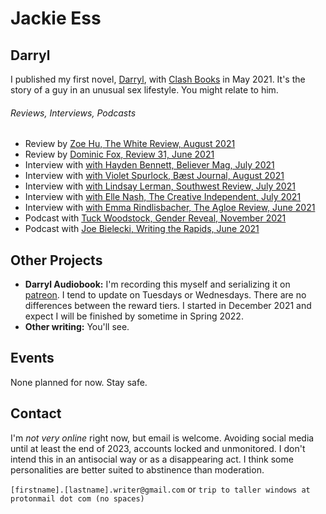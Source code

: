 # Jackie Ess


## Darryl
I published my first novel, [Darryl](https://bookshop.org/books/darryl/9781944866846), with [Clash Books](https://www.clashbooks.com/) in May 2021. It's the story of a guy in an unusual sex lifestyle. You might relate to him.

###### Reviews, Interviews, Podcasts
- Review by [Zoe Hu, The White Review, August 2021](https://www.thewhitereview.org/reviews/an-ecstasy-of-shame/)
- Review by [Dominic Fox, Review 31, June 2021](http://review31.co.uk/article/view/777/a-pair-of-ragged-claws) 
- Interview with [with Hayden Bennett, Believer Mag, July 2021](https://believermag.com/logger/an-interview-with-jackie-ess/)
- Interview with [with Violet Spurlock, Bæst Journal, August 2021](https://www.baestjournal.com/violet-spurlock-jackie-ess)
- Interview with [with Lindsay Lerman, Southwest Review, July 2021](http://southwestreview.com/one-has-to-take-care-in-handling-fire-a-conversation-with-jackie-ess/)
- Interview with [with Elle Nash, The Creative Independent, July 2021](https://thecreativeindependent.com/people/writer-jackie-ess-on-making-work-that-doesnt-fit-neatly-into-categories/)
- Interview with [with Emma Rindlisbacher, The Agloe Review, June 2021](https://agloereview.substack.com/p/jackie-ess)
- Podcast with [Tuck Woodstock, Gender Reveal, November 2021](https://gender.libsyn.com/episode-104-jackie-ess)
- Podcast with [Joe Bielecki, Writing the Rapids, June 2021](http://www.noisemakerjoe.com/wtr/2021/6/30/getting-darryled-with-jackie-ess)

## Other Projects
- **Darryl Audiobook:** I'm recording this myself and serializing it on [patreon](https://www.patreon.com/jackie_ess). I tend to update on Tuesdays or Wednesdays. There are no differences between the reward tiers. I started in December 2021 and expect I will be finished by sometime in Spring 2022.
- **Other writing:** You'll see.

## Events
None planned for now. Stay safe.

## Contact
I'm *not very online* right now, but email is welcome. Avoiding social media until at least the end of 2023, accounts locked and unmonitored. I don't intend this in an antisocial way or as a disappearing act. I think some personalities are better suited to abstinence than moderation.

`[firstname].[lastname].writer@gmail.com` or `trip to taller windows at protonmail dot com (no spaces)`